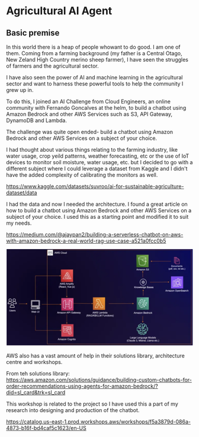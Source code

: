 # Agricultural AI Agent

## Basic premise

In this world there is a heap of people whowant to do good. I am one of them. 
Coming from a farming background (my father is a Central Otago, New Zeland High Country merino sheep farmer), I have seen the struggles of farmers and the agricultural sector.

I have also seen the power of AI and machine learning in the agricultural sector and want to harness these powerful tools to help the community I grew up in.

To do this, I joined an AI Challenge from Cloud Engineers, an online community with Fernando Goncalves at the helm, to build a chatbot using Amazon Bedrock and other AWS Services such as S3, API Gateway, DynamoDB and Lambda.

The challenge was quite open ended- build a chatbot using Amazon Bedrock and other AWS Services on a subject of your choice. 

I had thought about various things relating to the farming industry, like water usage, crop yeild patterns, weather forecasting, etc or the use of IoT devices to monitor soil moisture, water usage, etc. but I decided to go with a different subject where I could leverage a dataset from Kaggle and I didn't have the added complexity of calibrating the monitors as well.

https://www.kaggle.com/datasets/suvroo/ai-for-sustainable-agriculture-dataset/data


I had the data and now I needed the architecture. I found a great article on how to build a chatbot using Amazon Bedrock and other AWS Services on a subject of your choice. I used this as a starting point and modified it to suit my needs.


https://medium.com/@ajaypan2/building-a-serverless-chatbot-on-aws-with-amazon-bedrock-a-real-world-rag-use-case-a521a0fcc0b5

![alt text](image.png)

AWS also has a vast amount of help in their solutions library, architecture centre and workshops.

From teh solutions library:
https://aws.amazon.com/solutions/guidance/building-custom-chatbots-for-order-recommendations-using-agents-for-amazon-bedrock/?did=sl_card&trk=sl_card 

This workshop is related to the project so I have used this a part of my research into designing and production of the chatbot.

https://catalog.us-east-1.prod.workshops.aws/workshops/f5a3879d-086a-4873-b16f-bd4caf5c1623/en-US


